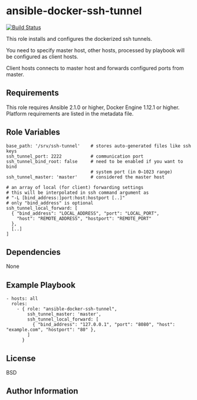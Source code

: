 ansible-docker-ssh-tunnel
=========

[![Build Status](https://travis-ci.org/chirkin/ansible-docker-ssh-tunnel.svg?branch=master)](https://travis-ci.org/chirkin/ansible-docker-ssh-tunnel)

This role installs and configures the dockerized ssh tunnels.

You need to specify master host, other hosts, processed by playbook will be
configured as client hosts.

Client hosts connects to master host and forwards configured ports from master.

Requirements
------------

This role requires Ansible 2.1.0 or higher, Docker Engine 1.12.1 or higher.
Platform requirements are listed in the metadata file.

Role Variables
--------------

    base_path: '/srv/ssh-tunnel'    # stores auto-generated files like ssh keys
    ssh_tunnel_port: 2222           # communication port
    ssh_tunnel_bind_root: false     # need to be enabled if you want to bind
                                    # system port (in 0—1023 range)
    ssh_tunnel_master: 'master'     # considered the master host

    # an array of local (for client) forwarding settings
    # this will be interpolated in ssh command argument as
    # "-L [bind_address:]port:host:hostport [..]"
    # only "bind_address" is optional
    ssh_tunnel_local_forward: [     
      { "bind_address": "LOCAL_ADDRESS", "port": "LOCAL_PORT",
        "host": "REMOTE_ADDRESS", "hostport": "REMOTE_PORT"
      },
      [..]
    ]

Dependencies
------------

None

Example Playbook
----------------

    - hosts: all
      roles:
        - { role: "ansible-docker-ssh-tunnel",
            ssh_tunnel_master: 'master',
            ssh_tunnel_local_forward: [
              { "bind_address": "127.0.0.1", "port": "8080", "host": "example.com", "hostport": "80" },
            ]
          }

License
-------

BSD

Author Information
------------------
